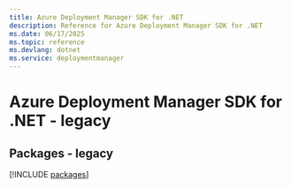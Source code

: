 ```yaml
---
title: Azure Deployment Manager SDK for .NET
description: Reference for Azure Deployment Manager SDK for .NET
ms.date: 06/17/2025
ms.topic: reference
ms.devlang: dotnet
ms.service: deploymentmanager
---
```

# Azure Deployment Manager SDK for .NET - legacy
## Packages - legacy
[!INCLUDE [packages](deployment-manager-index.md)]